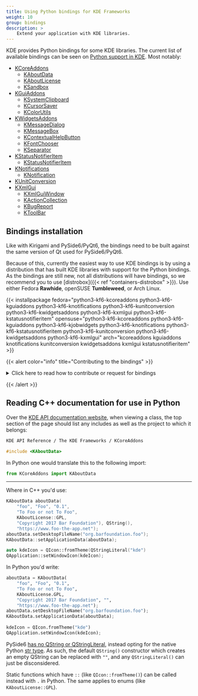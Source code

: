 ```yaml
---
title: Using Python bindings for KDE Frameworks
weight: 10
group: bindings
description: >
    Extend your application with KDE libraries.
---
```


KDE provides Python bindings for some KDE libraries. The current list of available bindings can be seen on [Python support in KDE](https://invent.kde.org/teams/goals/streamlined-application-development-experience/-/issues/9). Most notably:

* [KCoreAddons](https://api.kde.org/kcoreaddons-index.html)
  * [KAboutData](https://api.kde.org/kaboutdata.html)
  * [KAboutLicense](https://api.kde.org/kaboutlicense.html)
  * [KSandbox](https://api.kde.org/ksandbox.html)
* [KGuiAddons](https://api.kde.org/kguiaddons-index.html)
  * [KSystemClipboard](https://api.kde.org/ksystemclipboard.html)
  * [KCursorSaver](https://api.kde.org/kcursorsaver.html)
  * [KColorUtils](https://api.kde.org/kcolorutils.html)
* [KWidgetsAddons](https://api.kde.org/kwidgetsaddons-index.html)
  * [KMessageDialog](https://api.kde.org/kmessagedialog.html)
  * [KMessageBox](https://api.kde.org/kmessagebox.html)
  * [KContextualHelpButton](https://api.kde.org/kcontextualhelpbutton.html)
  * [KFontChooser](https://api.kde.org/kfontchooser.html)
  * [KSeparator](https://api.kde.org/kseparator.html)
* [KStatusNotifierItem](https://api.kde.org/kstatusnotifieritem-index.html)
  * [KStatusNotifierItem](https://api.kde.org/kstatusnotifieritem.html)
* [KNotifications](https://api.kde.org/knotifications-index.html)
  * [KNotification](https://api.kde.org/knotification.html)
* [KUnitConversion](https://api.kde.org/kunitconversion-index.html)
* [KXmlGui](https://api.kde.org/kxmlgui-index.html)
  * [KXmlGuiWindow](https://api.kde.org/kxmlguiwindow.html)
  * [KActionCollection](https://api.kde.org/kactioncollection.html)
  * [KBugReport](https://api.kde.org/kbugreport.html)
  * [KToolBar](https://api.kde.org/ktoolbar.html)

## Bindings installation

Like with Kirigami and PySide6/PyQt6, the bindings need to be built against the same version of Qt used for PySide6/PyQt6.

Because of this, currently the easiest way to use KDE bindings is by using a distribution that has built KDE libraries with support for the Python bindings. As the bindings are still new, not all distributions will have bindings, so we recommend you to use [distrobox]({{< ref "containers-distrobox" >}}). Use either Fedora **Rawhide**, openSUSE **Tumbleweed**, or Arch Linux.

{{< installpackage
    fedora="python3-kf6-kcoreaddons python3-kf6-kguiaddons python3-kf6-knotifications python3-kf6-kunitconversion python3-kf6-kwidgetsaddons python3-kf6-kxmlgui python3-kf6-kstatusnotifieritem"
    opensuse="python3-kf6-kcoreaddons python3-kf6-kguiaddons python3-kf6-kjobwidgets python3-kf6-knotifications python3-kf6-kstatusnotifieritem python3-kf6-kunitconversion python3-kf6-kwidgetsaddons python3-kf6-kxmlgui"
    arch="kcoreaddons kguiaddons knotifications kunitconversion kwidgetsaddons kxmlgui kstatusnotifieritem" >}}

{{< alert color="info" title="Contributing to the bindings" >}}

<details>
<summary>Click here to read how to contribute or request for bindings</summary></br>

If you want a specific KDE library to be available as a Python binding, mention your interest in [<ins>Python support in KDE<ins>](https://invent.kde.org/teams/goals/streamlined-application-development-experience/-/issues/9) or on the [<ins>KDE Python Matrix group</ins>](https://go.kde.org/matrix/#/#kde-python:kde.org). If your distribution doesn't yet provide Python bindings for a KDE library that can already export them, you may request your distribution to do so. Lastly, feel free to [<ins>Send a merge request</ins>](https://community.kde.org/Infrastructure/GitLab) and make more libraries available as Python bindings!

To generate the KDE Frameworks bindings, their respective upstream libraries in C++ need to use [<ins>ECMGeneratePythonBindings</ins>](https://api.kde.org/ecm/module/ECMGeneratePythonBindings.html). When each project is built, it generates a CPython `.so` file that is typically installed under `/usr/lib64/python3.11/site-packages/` by Linux distributions. This makes it available to be used in Python scripts. If the `site-packages` files are installed elsewhere, you can force-use them in Python with `PYTHONPATH`.

</details>

{{< /alert >}}

## Reading C++ documentation for use in Python

Over the [KDE API documentation website](https://api.kde.org), when viewing a class, the top section of the page should list any includes as well as the project to which it belongs:

```txt
KDE API Reference / The KDE Frameworks / KCoreAddons
```

```cpp
#include <KAboutData>
```

In Python one would translate this to the following import:

```python
from KCoreAddons import KAboutData
```

---

Where in C++ you'd use:

```cpp
KAboutData aboutData(
    "foo", "Foo", "0.1",
    "To Foo or not To Foo",
    KAboutLicense::GPL,
    "Copyright 2017 Bar Foundation"), QString(),
    "https://www.foo-the-app.net");
aboutData.setDesktopFileName("org.barfoundation.foo"); 
KAboutData::setApplicationData(aboutData);

auto kdeIcon = QIcon::fromTheme(QStringLiteral("kde")
QApplication::setWindowIcon(kdeIcon);
```

In Python you'd write:

```python
aboutData = KAboutData(
    "foo", "Foo", "0.1",
    "To Foo or not To Foo",
    KAboutLicense.GPL,
    "Copyright 2017 Bar Foundation", "",
    "https://www.foo-the-app.net");
aboutData.setDesktopFileName("org.barfoundation.foo");
KAboutData.setApplicationData(aboutData);
 
kdeIcon = QIcon.fromTheme("kde")
QApplication.setWindowIcon(kdeIcon);
```

PySide6 [has no QString or QStringLiteral](https://wiki.qt.io/Qt_for_Python/Considerations), instead opting for the native Python [str type](https://docs.python.org/3/library/stdtypes.html#textseq). As such, the default `QString()` constructor which creates an empty QString can be replaced with `""`, and any `QStringLiteral()` can just be disconsidered.

Static functions which have `::` (like `QIcon::fromTheme()`) can be called instead with `.` in Python. The same applies to enums (like `KAboutLicense::GPL`).
